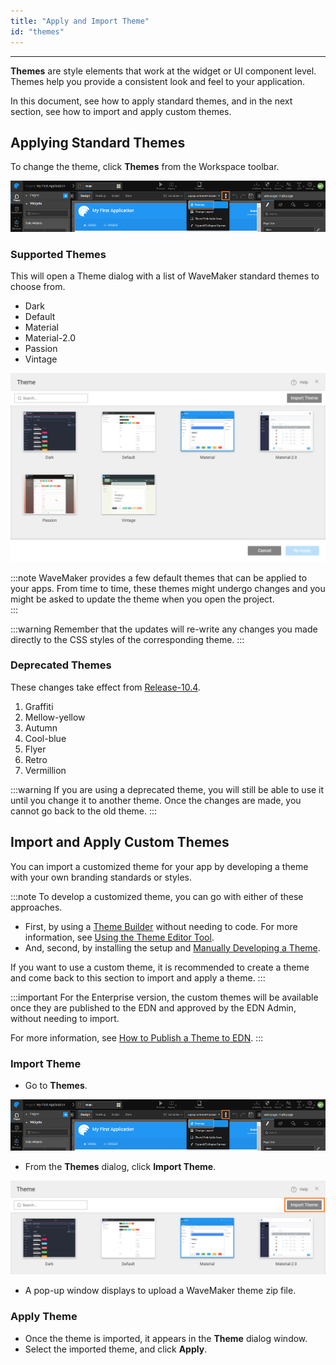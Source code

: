 ```yaml
---
title: "Apply and Import Theme"
id: "themes"
---
```

---

**Themes** are style elements that work at the widget or UI component level. Themes help you provide a consistent look and feel to your application.

In this document, see how to apply standard themes, and in the next section, see how to import and apply custom themes.

## Applying Standard Themes

To change the theme, click **Themes** from the Workspace toolbar.

[![theme change](/learn/assets/theme_change.png)](/learn/assets/theme_change.png)

### Supported Themes

This will open a Theme dialog with a list of WaveMaker standard themes to choose from.

- Dark
- Default
- Material
- Material-2.0
- Passion
- Vintage

[![themes](/learn/assets/Themes.png)](/learn/assets/Themes.png)

:::note
WaveMaker provides a few default themes that can be applied to your apps. From time to time, these themes might undergo changes and you might be asked to update the theme when you open the project.  
:::

:::warning
Remember that the updates will re-write any changes you made directly to the CSS styles of the corresponding theme.
:::

### Deprecated Themes

These changes take effect from [Release-10.4](/learn/wavemaker-release-notes/v10-4-0).

1. Graffiti
2. Mellow-yellow
3. Autumn
4. Cool-blue
5. Flyer
6. Retro
7. Vermillion

:::warning
If you are using a deprecated theme, you will still be able to use it until you change it to another theme. Once the changes are made, you cannot go back to the old theme.
:::


## Import and Apply Custom Themes

You can import a customized theme for your app by developing a theme with your own branding standards or styles.

:::note
To develop a customized theme, you can go with either of these approaches.

- First, by using a [Theme Builder](https://apps.wavemakeronline.com/Theme_Builder/#/Dashboard) without needing to code. For more information, see [Using the Theme Editor Tool](/learn/app-development/ui-design/theme-builder). 
- And, second, by installing the setup and [Manually Developing a Theme](/learn/app-development/ui-design/creating-themes).

If you want to use a custom theme, it is recommended to create a theme and come back to this section to import and apply a theme.
:::

:::important
For the Enterprise version, the custom themes will be available once they are published to the EDN and approved by the EDN Admin, without needing to import.

For more information, see [How to Publish a Theme to EDN](/learn/app-development/ui-design/creating-themes#publishing-the-theme).
:::

### Import Theme

- Go to **Themes**.

[![theme change](/learn/assets/theme_change.png)](/learn/assets/theme_change.png)

- From the **Themes** dialog, click **Import Theme**.

![import theme](/learn/assets/import-theme.png)

- A pop-up window displays to upload a WaveMaker theme zip file.

### Apply Theme

- Once the theme is imported, it appears in the **Theme** dialog window.
- Select the imported theme, and click **Apply**.